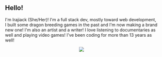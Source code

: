 <h2> Hello! </h2> 
I'm Irajiack (She/Her)! I'm a full stack dev, mostly toward web development, I built some dragon breeding games in the past and I'm now making a brand new one! 
I'm also an artist and a writer! I love listening to documentaries as well and playing video games! 
I've been coding for more than 13 years as well! 

<p align="center">
  <a href="https://skillicons.dev">
    <img src="https://skillicons.dev/icons?i=js,html,css,php,jquery,mysql,figma,ps,visualstudio,wordpress,twitter,linkedin," />
  </a>
</p>


